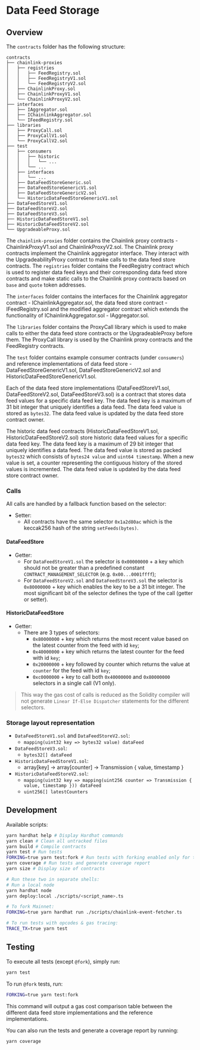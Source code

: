 # Data Feed Storage

## Overview

The `contracts` folder has the following structure:

```text
contracts
├── chainlink-proxies
│   ├── registries
│   │   ├── FeedRegistry.sol
│   │   ├── FeedRegistryV1.sol
│   │   └── FeedRegistryV2.sol
│   ├── ChainlinkProxy.sol
│   ├── ChainlinkProxyV1.sol
│   └── ChainlinkProxyV2.sol
├── interfaces
│   ├── IAggregator.sol
│   ├── IChainlinkAggregator.sol
│   └── IFeedRegistry.sol
├── libraries
│   ├── ProxyCall.sol
│   ├── ProxyCallV1.sol
│   └── ProxyCallV2.sol
├── test
│   ├── consumers
│   │   ├── historic
│   │   │   └── ...
│   │   └── ...
│   ├── interfaces
│   │   └── ...
│   ├── DataFeedStoreGeneric.sol
│   ├── DataFeedStoreGenericV1.sol
│   ├── DataFeedStoreGenericV2.sol
│   └── HistoricDataFeedStoreGenericV1.sol
├── DataFeedStoreV1.sol
├── DataFeedStoreV2.sol
├── DataFeedStoreV3.sol
├── HistoricDataFeedStoreV1.sol
├── HistoricDataFeedStoreV2.sol
└── UpgradeableProxy.sol
```

The `chainlink-proxies` folder contains the Chainlink proxy contracts - ChainlinkProxyV1.sol and ChainlinkProxyV2.sol. The Chainlink proxy contracts implement the Chainlink aggregator interface. They interact with the UpgradeabilityProxy contract to make calls to the data feed store contracts. The `registries` folder contains the FeedRegistry contract which is used to register data feed keys and their corresponding data feed store contracts and make static calls to the Chainlink proxy contracts based on `base` and `quote` token addresses.

The `interfaces` folder contains the interfaces for the Chainlink aggregator contract - IChainlinkAggregator.sol, the data feed store contract - IFeedRegistry.sol and the modified aggregator contract which extends the functionality of IChainlinkAggregator.sol - IAggregator.sol.

The `libraries` folder contains the ProxyCall library which is used to make calls to either the data feed store contracts or the UpgradeableProxy before them. The ProxyCall library is used by the Chainlink proxy contracts and the FeedRegistry contracts.

The `test` folder contains example consumer contracts (under `consumers`) and reference implementations of data feed store - DataFeedStoreGenericV1.sol, DataFeedStoreGenericV2.sol and HistoricDataFeedStoreGenericV1.sol.

Each of the data feed store implementations (DataFeedStoreV1.sol, DataFeedStoreV2.sol, DataFeedStoreV3.sol) is a contract that stores data feed values for a specific data feed key. The data feed key is a maximum of 31 bit integer that uniquely identifies a data feed. The data feed value is stored as `bytes32`. The data feed value is updated by the data feed store contract owner.

The historic data feed contracts (HistoricDataFeedStoreV1.sol, HistoricDataFeedStoreV2.sol) store historic data feed values for a specific data feed key. The data feed key is a maximum of 29 bit integer that uniquely identifies a data feed. The data feed value is stored as packed `bytes32` which consists of `bytes24 value` and `uint64 timestamp`. When a new value is set, a counter representing the contiguous history of the stored values is incremented. The data feed value is updated by the data feed store contract owner.

### Calls

All calls are handled by a fallback function based on the selector:

- Setter:
  - All contracts have the same selector `0x1a2d80ac` which is the keccak256 hash of the string `setFeeds(bytes)`.

#### DataFeedStore

- Getter:
  - For `DataFeedStoreV1.sol` the selector is `0x00000000` + a key which should not be greater than a predefined constant `CONTRACT_MANAGEMENT_SELECTOR` (e.g. `0x00...0001ffff`);
  - For `DataFeedStoreV2.sol` and `DataFeedStoreV3.sol` the selector is `0x80000000` + key which enables the key to be a 31 bit integer. The most significant bit of the selector defines the type of the call (getter or setter).

#### HistoricDataFeedStore

- Getter:
  - There are 3 types of selectors:
    - `0x80000000` + key which returns the most recent value based on the latest counter from the feed with id `key`;
    - `0x40000000` + key which returns the latest counter for the feed with id `key`;
    - `0x20000000` + key followed by counter which returns the value at `counter` for the feed with id `key`;
    - `0xc0000000` + key to call both `0x40000000` and `0x80000000` selectors in a single call (V1 only).

> This way the gas cost of calls is reduced as the Solidity compiler will not generate `Linear If-Else Dispatcher` statements for the different selectors.

### Storage layout representation

- `DataFeedStoreV1.sol` and `DataFeedStoreV2.sol`:
  - `mapping(uint32 key => bytes32 value) dataFeed`
- `DataFeedStoreV3.sol`:
  - `bytes32[] dataFeed`
- `HistoricDataFeedStoreV1.sol`:
  - array[key] -> array[counter] -> Transmission { value, timestamp }
- `HistoricDataFeedStoreV2.sol`:
  - `mapping(uint32 key => mapping(uint256 counter => Transmission { value, timestamp })) dataFeed`
  - `uint256[] latestCounters`

## Development

Available scripts:

```sh
yarn hardhat help # Display Hardhat commands
yarn clean # Clean all untracked files
yarn build # Compile contracts
yarn test # Run tests
FORKING=true yarn test:fork # Run tests with forking enabled only for tests marked with `@fork` in the description
yarn coverage # Run tests and generate coverage report
yarn size # Display size of contracts

# Run these two in separate shells:
# Run a local node
yarn hardhat node
yarn deploy:local ./scripts/<script_name>.ts

# To fork Mainnet:
FORKING=true yarn hardhat run ./scripts/chainlink-event-fetcher.ts

# To run tests with opcodes & gas tracing:
TRACE_TX=true yarn test
```

## Testing

To execute all tests (except `@fork`), simply run:

```sh
yarn test
```

To run `@fork` tests, run:

```sh
FORKING=true yarn test:fork
```

This command will output a gas cost comparison table between the different data feed store implementations and the reference implementations.

You can also run the tests and generate a coverage report by running:

```sh
yarn coverage
```
